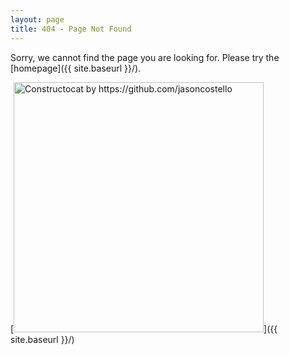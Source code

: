 ```yaml
---
layout: page
title: 404 - Page Not Found
---
```


Sorry, we cannot find the page you are looking for. Please try the [homepage]({{ site.baseurl }}/).

[<img src="{{ site.baseurl }}/images/404.jpg" alt="Constructocat by https://github.com/jasoncostello" style="width: 400px;"/>]({{ site.baseurl }}/)